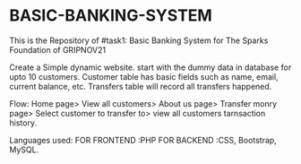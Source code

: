 # BASIC-BANKING-SYSTEM
This is the Repository of #task1: Basic Banking System for The Sparks Foundation of GRIPNOV21

Create a Simple dynamic website. start with the dummy data in database for upto 10 customers. Customer table has basic fields such as name, email, current balance, etc. Transfers table will record all transfers happened.

Flow: Home page> View all customers> About us page> Transfer monry page> Select customer to transfer to> view all customers tarnsaction history.

Languages used: 
FOR FRONTEND :PHP 
FOR BACKEND  :CSS, Bootstrap, MySQL.
